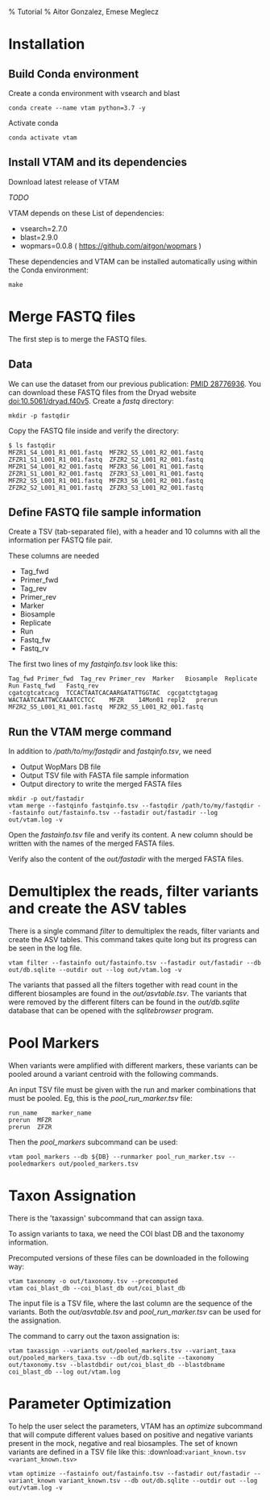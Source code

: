 % Tutorial
% Aitor Gonzalez, Emese Meglecz

# Installation

## Build Conda environment

Create a conda environment with vsearch and blast

~~~
conda create --name vtam python=3.7 -y
~~~

Activate conda

~~~
conda activate vtam
~~~

## Install VTAM and its dependencies

Download latest release of VTAM

_TODO_

VTAM depends on these List of dependencies:

* vsearch=2.7.0
* blast=2.9.0
* wopmars=0.0.8 ( https://github.com/aitgon/wopmars )

These dependencies and VTAM can be installed automatically using within the Conda environment:

~~~
make
~~~

# Merge FASTQ files

The first step is to merge the FASTQ files.

## Data

We can use the dataset from our previous publication: [PMID 28776936](https://pubmed.ncbi.nlm.nih.gov/28776936). 
You can download these FASTQ files from the Dryad website [doi:10.5061/dryad.f40v5](https://datadryad.org/stash/dataset/doi:10.5061/dryad.f40v5).
Create a *fastq* directory:

~~~
mkdir -p fastqdir
~~~

Copy the FASTQ file inside and verify the directory:

~~~
$ ls fastqdir
MFZR1_S4_L001_R1_001.fastq  MFZR2_S5_L001_R2_001.fastq  ZFZR1_S1_L001_R1_001.fastq  ZFZR2_S2_L001_R2_001.fastq
MFZR1_S4_L001_R2_001.fastq  MFZR3_S6_L001_R1_001.fastq  ZFZR1_S1_L001_R2_001.fastq  ZFZR3_S3_L001_R1_001.fastq
MFZR2_S5_L001_R1_001.fastq  MFZR3_S6_L001_R2_001.fastq  ZFZR2_S2_L001_R1_001.fastq  ZFZR3_S3_L001_R2_001.fastq
~~~

## Define FASTQ file sample information

Create a TSV (tab-separated file), with a header and 10 columns with all the information per FASTQ file pair.

These columns are needed

- Tag_fwd
- Primer_fwd
- Tag_rev
- Primer_rev
- Marker
- Biosample
- Replicate
- Run
- Fastq_fw
- Fastq_rv


The first two lines of my *fastqinfo.tsv* look like this:

~~~
Tag_fwd	Primer_fwd	Tag_rev	Primer_rev	Marker	 Biosample	Replicate	Run	Fastq_fwd	Fastq_rev
cgatcgtcatcacg	TCCACTAATCACAARGATATTGGTAC	cgcgatctgtagag	WACTAATCAATTWCCAAATCCTCC	MFZR	14Mon01	repl2	prerun	MFZR2_S5_L001_R1_001.fastq	MFZR2_S5_L001_R2_001.fastq
~~~

## Run the VTAM merge command

In addition to */path/to/my/fastqdir* and *fastqinfo.tsv*, we need

- Output WopMars DB file
- Output TSV file with FASTA file sample information
- Output directory to write the merged FASTA files

~~~
mkdir -p out/fastadir
vtam merge --fastqinfo fastqinfo.tsv --fastqdir /path/to/my/fastqdir --fastainfo out/fastainfo.tsv --fastadir out/fastadir --log out/vtam.log -v
~~~


Open the *fastainfo.tsv* file and verify its content. A new column should be written with the names of the merged FASTA files.

Verify also the content of the *out/fastadir* with the merged FASTA files.

# Demultiplex the reads, filter variants and create the ASV tables

There is a single command *filter* to demultiplex the reads, filter variants and create the ASV tables. This command takes quite long but its progress can be seen in the log file.

~~~
vtam filter --fastainfo out/fastainfo.tsv --fastadir out/fastadir --db out/db.sqlite --outdir out --log out/vtam.log -v
~~~

The variants that passed all the filters together with read count in the different biosamples are found in the *out/asvtable.tsv*. The variants that were removed by the different filters can be found in the *out/db.sqlite* database that can be opened with the *sqlitebrowser* program.

# Pool Markers

When variants were amplified with different markers, these variants can be pooled around a variant centroid with the following commands.

An input TSV file must be given with the run and marker combinations that must be pooled. Eg, this is the *pool_run_marker.tsv* file:

~~~
run_name	marker_name
prerun	MFZR
prerun	ZFZR
~~~

Then the *pool_markers* subcommand can be used:


~~~
vtam pool_markers --db ${DB} --runmarker pool_run_marker.tsv --pooledmarkers out/pooled_markers.tsv
~~~

# Taxon Assignation

There is the 'taxassign' subcommand that can assign taxa. 

To assign variants to taxa, we need the COI blast DB and the taxonomy information.

Precomputed versions of these files can be downloaded in the following way:

~~~
vtam taxonomy -o out/taxonomy.tsv --precomputed
vtam coi_blast_db --coi_blast_db out/coi_blast_db
~~~

The input file is a TSV file, where the last column are the sequence of the variants. Both the *out/asvtable.tsv* and *pool_run_marker.tsv* can be used for the assignation.

The command to carry out the taxon assignation is:

~~~
vtam taxassign --variants out/pooled_markers.tsv --variant_taxa out/pooled_markers_taxa.tsv --db out/db.sqlite --taxonomy out/taxonomy.tsv --blastdbdir out/coi_blast_db --blastdbname coi_blast_db --log out/vtam.log
~~~

# Parameter Optimization

To help the user select the parameters, VTAM has an *optimize* subcommand that will compute different values based on positive and negative variants present in the mock, negative and real biosamples. The set of known variants are defined in a TSV file like this: :download:`variant_known.tsv <variant_known.tsv>`

~~~
vtam optimize --fastainfo out/fastainfo.tsv --fastadir out/fastadir --variant_known variant_known.tsv --db out/db.sqlite --outdir out --log out/vtam.log -v
~~~


